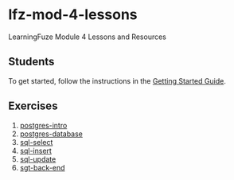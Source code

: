 # lfz-mod-4-lessons

LearningFuze Module 4 Lessons and Resources

## Students

To get started, follow the instructions in the [Getting Started Guide](guides/getting-started.md).

## Exercises

1. [postgres-intro](exercises/01-postgres-intro)
1. [postgres-database](exercises/02-postgres-database)
1. [sql-select](exercises/03-sql-select)
1. [sql-insert](exercises/04-sql-insert)
1. [sql-update](exercises/05-sql-update)
1. [sgt-back-end](exercises/06-sgt-back-end)
